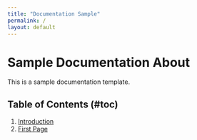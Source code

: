 ```yaml
---
title: "Documentation Sample"
permalink: /
layout: default
---
```


# Sample Documentation About

This is a sample documentation template.

## Table of Contents (#toc)
1. [Introduction](#introdution)
2. [First Page](first_page.md) 